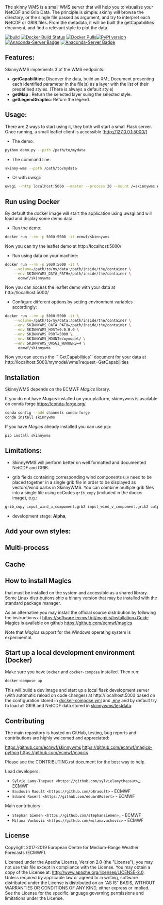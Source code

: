 
The skinny WMS is a small WMS server that will help you to visualise your NetCDF and Grib Data.
The principle is simple: skinny will browse the directory, or the single file passed as argument, and try to interpret each NetCDF or GRIB files. From the metadata, it will be built the getCapabilities document, and find a relevant style to plot the data.

[![build](https://img.shields.io/travis/ecmwf/skinnywms/master.svg)](https://travis-ci.org/ecmwf/skinnywms/branches)
[![Docker Build Status](https://img.shields.io/docker/cloud/build/ecmwf/skinnywms.svg)](https://hub.docker.com/r/ecmwf/skinnywms)
[![Docker Pulls](https://img.shields.io/docker/pulls/ecmwf/skinnywms)](https://hub.docker.com/r/ecmwf/skinnywms)[![PyPI version](https://badge.fury.io/py/skinnywms.svg)](https://badge.fury.io/py/skinnywms) [![Anaconda-Server Badge](https://anaconda.org/conda-forge/skinnywms/badges/version.svg)](https://anaconda.org/conda-forge/skinnywms) [![Anaconda-Server Badge](https://anaconda.org/conda-forge/skinnywms/badges/downloads.svg)](https://anaconda.org/conda-forge/skinnywms)

Features:
---------
SkinnyWMS implements 3 of the WMS endpoints:
- **getCapabilities**: Discover the data, build an XML Document presenting each identified parameter in the file(s) as a layer with the list of their predefined styles. (There is always a default style)
- **getMap** : Return the  selected layer suing the selected style.
- **getLegendGraphic**: Return the legend.


Usage:
-----
There are 2 ways to start using it, they both will start a small Flask server.
Once running, a small leaflet client is accessible [http://127.0.0.1:5000/]

* The demo:

```bash
python demo.py --path /path/to/mydata
```

* The command line:

```bash
skinny-wms --path /path/to/mydata
```

* Or with uwsgi:

```bash
uwsgi --http localhost:5000 --master --process 20 --mount /=skinnywms.wmssvr:application --env SKINNYWMS_DATA_PATH=/path/to/mydata
```


Run using Docker
----------------

By default the docker image will start the application using uwsgi and will load and display some demo data.

* Run the demo:
```bash
docker run --rm -p 5000:5000 -it ecmwf/skinnywms 
```
Now you can try the leaflet demo at http://localhost:5000/

* Run using data on your machine:
```bash
docker run --rm -p 5000:5000 -it \
    --volume=/path/to/my/data:/path/inside/the/container \
    --env SKINNYWMS_DATA_PATH=/path/inside/the/container \
      ecmwf/skinnywms
```
Now you can access the leaflet demo with your data at http://localhost:5000/

* Configure different options by setting environment variables accordingly:
```bash
docker run --rm -p 5000:5000 -it \
    --volume=/path/to/my/data:/path/inside/the/container \
    --env SKINNYWMS_DATA_PATH=/path/inside/the/container \
    --env SKINNYWMS_HOST=0.0.0.0 \
    --env SKINNYWMS_PORT=5000 \
    --env SKINNYWMS_MOUNT=/mymodel/ \
    --env SKINNYWMS_UWSGI_WORKERS=4 \
      ecmwf/skinnywms
```
Now you can access the ```GetCapabilities`` document for your data at http://localhost:5000/mymodel/wms?request=GetCapabilities


Installation
------------

SkinnyWMS  depends on the ECMWF *Magics* library.

If you do not have *Magics* installed on your platform, skinnywms is available on conda forge https://conda-forge.org/

```bash
conda config --add channels conda-forge
conda install skinnywms
```

If you have *Magics* already installed you can use pip:

```bash
pip install skinnywms
```

Limitations:
------------
- SkinnyWMS will perform better on well formatted and documented NetCDF and GRIB.

- grib fields containing corresponding wind components u,v need to be placed together in a single grib file in order to be displayed as vectors/wind barbs in SkinnyWMS. You can combine multiple grib files into a single file using ecCodes ``grib_copy`` (included in the docker image), e.g.:
```bash
grib_copy input_wind_u_component.grb2 input_wind_v_component.grib2 output_wind_u_v_combined.grb2
```

- development stage: **Alpha**,


Add your own styles:
--------------------

Multi-process
-------------

Cache
-----


How to install Magics
-----------------------

that must be installed on the system and accessible as a shared library.
Some Linux distributions ship a binary version that may be installed with the standard package manager.


As an alternative you may install the official source distribution
by following the instructions at
https://software.ecmwf.int/magics/Installation+Guide
Magics is available on github https://github.com/ecmwf/magics

Note that *Magics* support for the Windows operating system is experimental.


Start up a local development environment (Docker)
-----------------------------------------

Make sure you have ``Docker`` and ``docker-compose`` installed. Then run:
```bash
docker-compose up
```
This will build a dev image and start up a local flask development server (with automatic reload on code changes) at http://localhost:5000 based on the configuration stored in [docker-compose.yml](./docker-compose.yml) and [.env](./.env) and by default try to load all GRIB and NetCDF data stored in [skinnywms/testdata](./skinnywms/testdata).


Contributing
------------

The main repository is hosted on GitHub,
testing, bug reports and contributions are highly welcomed and appreciated:

https://github.com/ecmwf/skinnywms
https://github.com/ecmwf/magics-python
https://github.com/ecmwf/magics


Please see the CONTRIBUTING.rst document for the best way to help.

Lead developers:

- `Sylvie Lamy-Thepaut <https://github.com/sylvielamythepaut>`_ - ECMWF
- `Baudouin Raoult <https://github.com/b8raoult>` - ECMWF
- `Eduard Rosert <https://github.com/eduardRosert>` - ECMWF

Main contributors:

- `Stephan Siemen <https://github.com/stephansiemen>`_ - ECMWF
- `Milana Vuckovic <https://github.com/milanavuckovic>` - ECMWF


License
-------

Copyright 2017-2019 European Centre for Medium-Range Weather Forecasts (ECMWF).

Licensed under the Apache License, Version 2.0 (the "License");
you may not use this file except in compliance with the License.
You may obtain a copy of the License at: http://www.apache.org/licenses/LICENSE-2.0.
Unless required by applicable law or agreed to in writing, software
distributed under the License is distributed on an "AS IS" BASIS,
WITHOUT WARRANTIES OR CONDITIONS OF ANY KIND, either express or implied.
See the License for the specific language governing permissions and
limitations under the License.

